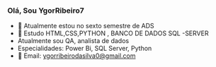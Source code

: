 ### Olá, Sou YgorRibeiro7



- 🔭 Atualmente estou no sexto semestre de ADS
- 🌱 Estudo HTML,CSS,PYTHON ,  BANCO DE DADOS SQL -SERVER
-    Atualmente sou QA, analista de dados
-    Especialidades: Power Bi, SQL Server, Python 
- 💬 Email: ygorribeirodasilva0@gmail.com

